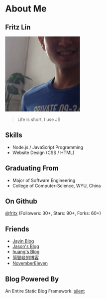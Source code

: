 # About Me

## Fritz Lin

<img src="avatar.jpg" width="240">

> Life is short, I use JS

## Skills

- Node.js / JavaScript Programming
- Website Design (CSS / HTML)

## Graduating From

- Major of Software Engineering
- College of Computer-Science, WYU, China

## On Github

[@fritx](https://github.com/fritx) (Followers: 30+, Stars: 90+, Forks: 60+)

## Friends

- [Jayin Blog](http://Jayin.github.io)
- [Jason's Blog](http://JacsonLee.github.io/Blog/)
- [huang's Blog](http://huangruichang.github.io)
- [简智峣的博客](http://ankerjam.sinaapp.com)
- [NovemberEleven](http://skyhacker2.github.io/blog/)

## Blog Powered By

An Entire Static Blog Framework: [silent](https://github.com/fritx/silent)

